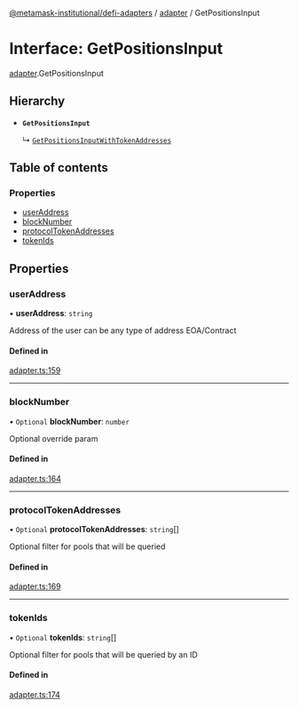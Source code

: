 [@metamask-institutional/defi-adapters](../README.md) / [adapter](../modules/adapter.md) / GetPositionsInput

# Interface: GetPositionsInput

[adapter](../modules/adapter.md).GetPositionsInput

## Hierarchy

- **`GetPositionsInput`**

  ↳ [`GetPositionsInputWithTokenAddresses`](adapter.GetPositionsInputWithTokenAddresses.md)

## Table of contents

### Properties

- [userAddress](adapter.GetPositionsInput.md#useraddress)
- [blockNumber](adapter.GetPositionsInput.md#blocknumber)
- [protocolTokenAddresses](adapter.GetPositionsInput.md#protocoltokenaddresses)
- [tokenIds](adapter.GetPositionsInput.md#tokenids)

## Properties

### userAddress

• **userAddress**: `string`

Address of the user can be any type of address EOA/Contract

#### Defined in

[adapter.ts:159](https://github.com/consensys-vertical-apps/mmi-defi-adapters/blob/main/src/types/adapter.ts#L159)

___

### blockNumber

• `Optional` **blockNumber**: `number`

Optional override param

#### Defined in

[adapter.ts:164](https://github.com/consensys-vertical-apps/mmi-defi-adapters/blob/main/src/types/adapter.ts#L164)

___

### protocolTokenAddresses

• `Optional` **protocolTokenAddresses**: `string`[]

Optional filter for pools that will be queried

#### Defined in

[adapter.ts:169](https://github.com/consensys-vertical-apps/mmi-defi-adapters/blob/main/src/types/adapter.ts#L169)

___

### tokenIds

• `Optional` **tokenIds**: `string`[]

Optional filter for pools that will be queried by an ID

#### Defined in

[adapter.ts:174](https://github.com/consensys-vertical-apps/mmi-defi-adapters/blob/main/src/types/adapter.ts#L174)
